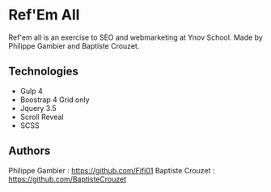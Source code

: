 # Ref'Em All

Ref'em all is an exercise to SEO and webmarketing at Ynov School. Made by Philippe Gambier and Baptiste Crouzet.

## Technologies

* Gulp 4
* Boostrap 4 Grid only
* Jquery 3.5
* Scroll Reveal
* SCSS

## Authors

Philippe Gambier : https://github.com/Fifi01
Baptiste Crouzet : https://github.com/BaptisteCrouzet
